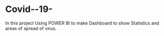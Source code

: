 # Covid--19-
 In this project Using POWER BI to make Dashboard to show Statistics and areas of spread of virus.
